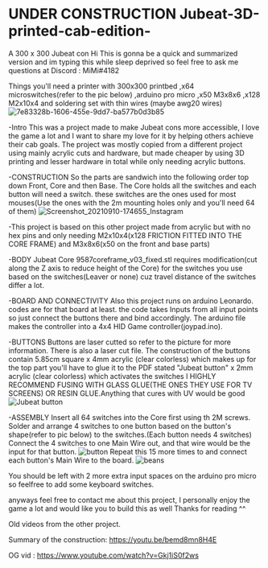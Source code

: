 # UNDER CONSTRUCTION Jubeat-3D-printed-cab-edition-
A 300 x 300 Jubeat con
Hi 
This is gonna be a quick and summarized version and im typing this while sleep deprived so feel free to ask me questions at
 Discord : MiMi#4182


Things you'll need
a printer with 300x300 printbed 
,x64 microswitches(refer to the pic below)
,arduino pro micro
,x50  M3x8x6
,x128 M2x10x4
and soldering set with thin wires (maybe awg20 wires)
![7e83328b-1606-455e-9dd7-ba577b0d3b85](https://user-images.githubusercontent.com/92096985/146870197-67868bca-1c97-4c53-ba8f-9d1479ccd0af.jpg)


-Intro
This was a project made to make Jubeat cons more accessible, I love the game a lot and I want to share my love for it by helping others achieve their cab goals.
The project was mostly copied from a different project using mainly acrylic cuts and hardware, but made cheaper by using 3D printing and lesser hardware in total while only needing acrylic buttons.

-CONSTRUCTION
So the parts are sandwich into the following order top down 
Front, Core and then Base. 
The Core holds all the switches and each button will need a switch. 
these switches are the ones used for most mouses(Use the ones with the 2m mounting holes only and you'll need 64 of them)
![Screenshot_20210910-174655_Instagram](https://user-images.githubusercontent.com/92096985/146663522-45345d05-0789-4c17-a067-c4f630804e9c.jpg)

-This project is based on this other project made from acrylic but with no hex pins
and only needing M2x10x4(x128 FRICTION FITTED INTO THE CORE FRAME) and M3x8x6(x50 on the front and base parts)

-BODY
Jubeat Core 9587coreframe_v03_fixed.stl requires modification(cut along the Z axis to reduce height of the Core) 
for the switches you use based on the switches(Leaver or none) cuz travel distance of the switches differ a lot.

-BOARD AND CONNECTIVITY
Also this project runs on arduino Leonardo. codes are for that board at least. 
the code takes Inputs from all input points so just connect the buttons there and bind accordingly.
The arduino file makes the controller into a 4x4 HID Game controller(joypad.ino).


-BUTTONS
Buttons are laser cutted so refer to the picture for more information. There is also a laser cut file.
The construction of the buttons contain 5.85cm square x 4mm acrylic (clear colorless) which makes up for the top part 
you'll have to glue it to the PDF stated "Jubeat button" x 2mm acrylic (clear colorless) which activates the switches 
I HIGHLY RECOMMEND FUSING WITH GLASS GLUE(THE ONES THEY USE FOR TV SCREENS) OR RESIN GLUE.Anything that cures with UV would be good
![Jubeat button](https://user-images.githubusercontent.com/92096985/146663272-ae2201dd-17d7-4d54-856c-5219c3eac1ad.PNG)


-ASSEMBLY 
Insert all 64 switches into the Core first using th 2M screws.
Solder and arrange 4 switches to one button based on the button's shape(refer to pic below) to the switches.(Each button needs 4 switches)
Connect the 4 switches to one Main Wire out, and that wire would be the input for that button. 
![button](https://user-images.githubusercontent.com/92096985/146663995-340e70f1-2794-4b04-8bbb-99fcbba42398.png)
Repeat this 15 more times to and connect each button's Main Wire to the board.
![beans](https://user-images.githubusercontent.com/92096985/146663830-876db9bd-dfed-4791-be73-de85ad02d6a6.jpg)


You should be left with 2 more extra input spaces on the arduino pro micro so feelfree to add some keyboard switches.

anyways feel free to contact me about this project, I personally enjoy the game a lot and would like you to build this as well
Thanks for reading ^^

Old videos from the other project.


Summary of the construction: https://youtu.be/bemd8mn8H4E

OG vid : https://www.youtube.com/watch?v=Gkj1iS0f2ws
 




